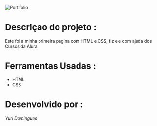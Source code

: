 ![Portifolio](https://github.com/DomgYuri/projeto_html_css/assets/156855031/126dea1c-9f94-462f-9721-f9969195b855)

# Descriçao do projeto :
  Este foi a minha primeira pagina com HTML e CSS, fiz ele com ajuda dos Cursos da Alura

# Ferramentas Usadas :
* HTML
* CSS

# Desenvolvido por :
*Yuri Domingues*


